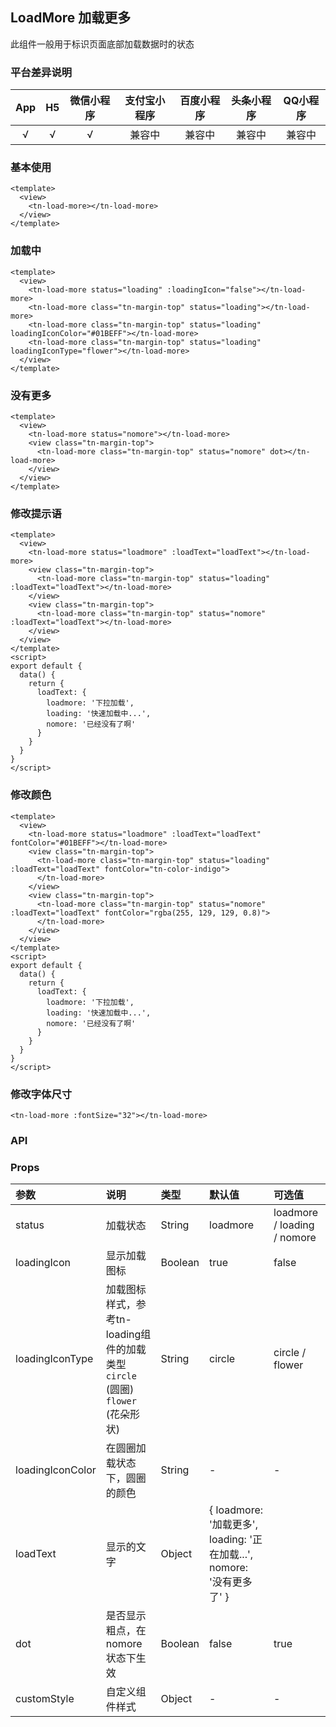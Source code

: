 ## LoadMore 加载更多 <to-api/>

<demo-model url="/componentsPage/load-more/load-more"></demo-model>


此组件一般用于标识页面底部加载数据时的状态

### 平台差异说明

| App | H5 | 微信小程序 | 支付宝小程序 | 百度小程序 | 头条小程序 | QQ小程序 |
|:---:|:--:|:-----:|:------:|:-----:|:-----:|:-----:|
|  √  | √  |   √   |  兼容中   |  兼容中  |  兼容中  |  兼容中  |


### 基本使用 
```vue
<template>
  <view>
    <tn-load-more></tn-load-more>
  </view>
</template>
```
### 加载中

```vue
<template>
  <view>
    <tn-load-more status="loading" :loadingIcon="false"></tn-load-more>
    <tn-load-more class="tn-margin-top" status="loading"></tn-load-more>
    <tn-load-more class="tn-margin-top" status="loading" loadingIconColor="#01BEFF"></tn-load-more>
    <tn-load-more class="tn-margin-top" status="loading" loadingIconType="flower"></tn-load-more>
  </view>
</template>
```
### 没有更多

```vue
<template>
  <view>
    <tn-load-more status="nomore"></tn-load-more>
    <view class="tn-margin-top">
      <tn-load-more class="tn-margin-top" status="nomore" dot></tn-load-more>
    </view>
  </view>
</template>
```
### 修改提示语

```vue
<template>
  <view>
    <tn-load-more status="loadmore" :loadText="loadText"></tn-load-more>
    <view class="tn-margin-top">
      <tn-load-more class="tn-margin-top" status="loading" :loadText="loadText"></tn-load-more>
    </view>
    <view class="tn-margin-top">
      <tn-load-more class="tn-margin-top" status="nomore" :loadText="loadText"></tn-load-more>
    </view>
  </view>
</template>
<script>
export default {
  data() {
    return {
      loadText: {
        loadmore: '下拉加载',
        loading: '快速加载中...',
        nomore: '已经没有了啊'
      }
    }
  }
}
</script>
```
### 修改颜色
```vue
<template>
  <view>
    <tn-load-more status="loadmore" :loadText="loadText" fontColor="#01BEFF"></tn-load-more>
    <view class="tn-margin-top">
      <tn-load-more class="tn-margin-top" status="loading" :loadText="loadText" fontColor="tn-color-indigo">
      </tn-load-more>
    </view>
    <view class="tn-margin-top">
      <tn-load-more class="tn-margin-top" status="nomore" :loadText="loadText" fontColor="rgba(255, 129, 129, 0.8)">
      </tn-load-more>
    </view>
  </view>
</template>
<script>
export default {
  data() {
    return {
      loadText: {
        loadmore: '下拉加载',
        loading: '快速加载中...',
        nomore: '已经没有了啊'
      }
    }
  }
}
</script>
```
### 修改字体尺寸
```vue
<tn-load-more :fontSize="32"></tn-load-more>
```
### API

### Props

| 参数               | 说明                                                       | 类型      | 默认值                                                       | 可选值                         |
|:-----------------|:---------------------------------------------------------|:--------|:----------------------------------------------------------|:----------------------------|
| status           | 加载状态                                                     | String  | loadmore                                                  | loadmore / loading / nomore |
| loadingIcon      | 显示加载图标                                                   | Boolean | true                                                      | false                       |
| loadingIconType  | 加载图标样式，参考tn-loading组件的加载类型 `circle` (圆圈) `flower` (花朵形状) | String  | circle                                                    | circle  / flower            |
| loadingIconColor | 在圆圈加载状态下，圆圈的颜色                                           | String  | -                                                         | -                           |
| loadText         | 显示的文字                                                    | Object  | { loadmore: '加载更多', loading: '正在加载...', nomore: '没有更多了' } |                             |
| dot              | 是否显示粗点，在nomore状态下生效                                      | Boolean | false                                                     | true                        |
| customStyle      | 自定义组件样式                                                  | Object  | -                                                         | -                           |
